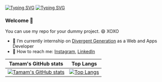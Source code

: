 [![Typing SVG](https://readme-typing-svg.herokuapp.com/?font=menlo&color=000000&size=30&height=80&lines=✨+Risda+Tamam+Aljava+✨;Mobile+Developer;Junior+Full+Stack+Developer;Freelancer+Upwork)](https://git.io/typing-svg)       [![Typing SVG](https://readme-typing-svg.herokuapp.com/?font=menlo&color=ffffff&size=30&height=80&lines=✨+Risda+Tamam+Aljava+✨;Mobile+Developer;Junior+Full+Stack+Developer;Freelancer+Upwork)](https://git.io/typing-svg)

### Welcome 👋

You can use my repo for your dummy project. 😄 XOXO

- 🔭 I’m currently internship on [Divergent Generation](https://www.divergen.yaasmin.or.id/) as a Web and Apps Developer
- 💬 How to reach me: [Instagram](https://www.instagram.com/_risdatamamal/), [LinkedIn](https://www.linkedin.com/in/risdatamamal/)

| Tamam's GitHub stats | Top Langs |
| --- | --- |
| [![Tamam's GitHub stats](https://github-readme-stats.vercel.app/api?username=risdatamamal&show_icons=true&hide_border=true&count_private=true&include_all_commits=true)](https://github.com/risdatamamal) | [![Top Langs](https://github-readme-stats.vercel.app/api/top-langs/?username=risdatamamal&langs_count=8&layout=compact&show_icons=true&hide_border=true&count_private=true&include_all_commits=true)](https://github.com/risdatamamal/github-readme-stats)


<!--
**risdatamamal/risdatamamal** is a ✨ _special_ ✨ repository because its `README.md` (this file) appears on your GitHub profile.

Here are some ideas to get you started:

- 🔭 I’m currently working on ...
- 🌱 I’m currently learning ...
- 👯 I’m looking to collaborate on ...
- 🤔 I’m looking for help with ...
- 💬 Ask me about ...
- 📫 How to reach me: ...
- 😄 Pronouns: ...
- ⚡ Fun fact: ...
-->
